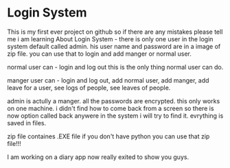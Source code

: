 # Login System
This is my first ever project on github so if there are any mistakes please tell me i am learning
About Login System - 
there is only one user in the login system default called admin. his user name and password are in a image of zip file.
you can use that to login and add manger or normal user. 

normal user can -
login and log out this is the only thing normal user can do.

manger user can -
login and log out, add normal user, add manger, add leave for a user, see logs of people, see leaves of people.

admin is actully a manger.
all the passwords are encrypted.
this only works on one machine.
i didn't find how to come back from a screen so there is now option called back anywere in the system i will try to find it.
evrything is saved in files.

zip file containes .EXE file if you don't have python you can use that zip file!!!

I am working on a diary app now really exited to show you guys.
